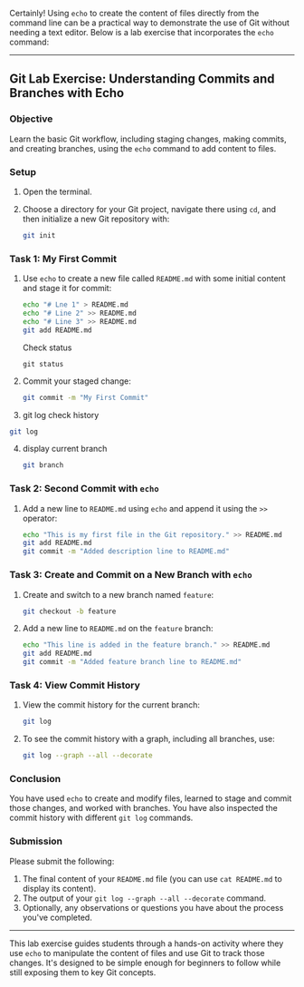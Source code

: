 Certainly! Using `echo` to create the content of files directly from the command line can be a practical way to demonstrate the use of Git without needing a text editor. Below is a lab exercise that incorporates the `echo` command:

---

## Git Lab Exercise: Understanding Commits and Branches with Echo

### Objective
Learn the basic Git workflow, including staging changes, making commits, and creating branches, using the `echo` command to add content to files.

### Setup

1. Open the terminal.
2. Choose a directory for your Git project, navigate there using `cd`, and then initialize a new Git repository with:

   ```bash
   git init
   ```

### Task 1: My First Commit 

1. Use `echo` to create a new file called `README.md` with some initial content and stage it for commit:

   ```bash
   echo "# Lne 1" > README.md
   echo "# Line 2" >> README.md
   echo "# Line 3" >> README.md
   git add README.md
   ```
   Check status
   ```
   git status
   ```
2. Commit your staged change:

   ```bash
   git commit -m "My First Commit"
   ```
 3. git log check history
   ```bash
   git log
   ```  
4. display current branch
   ```bash
   git branch
   ```


### Task 2: Second Commit with `echo`

1. Add a new line to `README.md` using `echo` and append it using the `>>` operator:

   ```bash
   echo "This is my first file in the Git repository." >> README.md
   git add README.md
   git commit -m "Added description line to README.md"
   ```

### Task 3: Create and Commit on a New Branch with `echo`

1. Create and switch to a new branch named `feature`:

   ```bash
   git checkout -b feature
   ```

2. Add a new line to `README.md` on the `feature` branch:

   ```bash
   echo "This line is added in the feature branch." >> README.md
   git add README.md
   git commit -m "Added feature branch line to README.md"
   ```

### Task 4: View Commit History

1. View the commit history for the current branch:

   ```bash
   git log
   ```

2. To see the commit history with a graph, including all branches, use:

   ```bash
   git log --graph --all --decorate
   ```

### Conclusion

You have used `echo` to create and modify files, learned to stage and commit those changes, and worked with branches. You have also inspected the commit history with different `git log` commands.

### Submission

Please submit the following:

1. The final content of your `README.md` file (you can use `cat README.md` to display its content).
2. The output of your `git log --graph --all --decorate` command.
3. Optionally, any observations or questions you have about the process you've completed.

---

This lab exercise guides students through a hands-on activity where they use `echo` to manipulate the content of files and use Git to track those changes. It's designed to be simple enough for beginners to follow while still exposing them to key Git concepts.